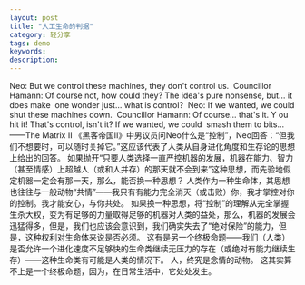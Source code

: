 ```yaml
---
layout: post
title: "人工生命的判据"
category: 轻分享
tags: demo
keywords: 
description: 
---
```


Neo: But we control these machines, they don't control us. 
Councillor Hamann: Of course not, how could they? The idea's pure nonsense, but... it does make 
one wonder just... what is control? 
Neo: If we wanted, we could shut these machines down. 
Councillor Hamann: Of course... that's it. Y
ou hit it! That's control, isn't it? If we wanted, we could 
smash them to bits...——The Matrix II
《黑客帝国II》中男议员问Neo什么是“控制”，Neo回答：“但我们不想要时，可以随时关掉它。”这应该代表了人类从自身进化角度和生存论的思想上给出的回答。
如果抛开“只要人类选择一直严控机器的发展，机器在能力、智力（甚至情感）上超越人（或和人并存）的那天就不会到来”这种思想，而先验地假定机器一定会有那一天，那么，能否换一种思想？
人类作为一种生命体，其思想也往往与一般动物“共情”——我只有有能力完全消灭（或击败）你，我才掌控对你的控制。我才能安心，与你共处。
如果换一种思想，将“控制”的理解从完全掌握生杀大权，变为有足够的力量取得足够的机器对人类的益处，那么，机器的发展会迅猛得多，但是，我们也应该会意识到，我们确实失去了“绝对保险”的能力，但是，这种权利对生命体来说是否必须。
这有是另一个终极命题——我们（人类）是否允许一个进化速度不足够快的生命类继续无压力的存在（或绝对有能力继续生存）——这种生命类有可能是人类的情况下。
人，终究是念情的动物。
这其实算不上是一个终极命题，因为，在日常生活中，它处处发生。





